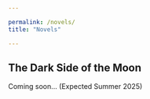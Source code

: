 ```yaml
---

permalink: /novels/
title: "Novels"

---
```


The Dark Side of the Moon
---
Coming soon... (Expected Summer 2025)


